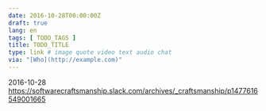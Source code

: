 ```yaml
---
date: 2016-10-28T00:00:00Z
draft: true
lang: en
tags: [ TODO_TAGS ]
title: TODO_TITLE
type: link # image quote video text audio chat
via: "[Who](http://example.com)"
---
```



2016-10-28 https://softwarecraftsmanship.slack.com/archives/_craftsmanship/p1477616549001665
